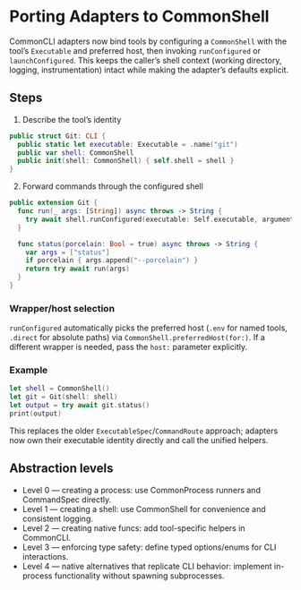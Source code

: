 # Porting Adapters to CommonShell

CommonCLI adapters now bind tools by configuring a `CommonShell` with the tool’s
`Executable` and preferred host, then invoking `runConfigured` or
`launchConfigured`. This keeps the caller’s shell context (working directory,
logging, instrumentation) intact while making the adapter’s defaults explicit.

## Steps

1. Describe the tool’s identity

```swift
public struct Git: CLI {
  public static let executable: Executable = .name("git")
  public var shell: CommonShell
  public init(shell: CommonShell) { self.shell = shell }
}
```

2. Forward commands through the configured shell

```swift
public extension Git {
  func run(_ args: [String]) async throws -> String {
    try await shell.runConfigured(executable: Self.executable, arguments: args)
  }

  func status(porcelain: Bool = true) async throws -> String {
    var args = ["status"]
    if porcelain { args.append("--porcelain") }
    return try await run(args)
  }
}
```

### Wrapper/host selection

`runConfigured` automatically picks the preferred host (`.env` for named
tools, `.direct` for absolute paths) via `CommonShell.preferredHost(for:)`. If a
different wrapper is needed, pass the `host:` parameter explicitly.

### Example

```swift
let shell = CommonShell()
let git = Git(shell: shell)
let output = try await git.status()
print(output)
```

This replaces the older `ExecutableSpec`/`CommandRoute` approach; adapters now
own their executable identity directly and call the unified helpers.

## Abstraction levels

- Level 0 — creating a process: use CommonProcess runners and CommandSpec directly.
- Level 1 — creating a shell: use CommonShell for convenience and consistent logging.
- Level 2 — creating native funcs: add tool-specific helpers in CommonCLI.
- Level 3 — enforcing type safety: define typed options/enums for CLI interactions.
- Level 4 — native alternatives that replicate CLI behavior: implement in-process functionality without spawning subprocesses.
